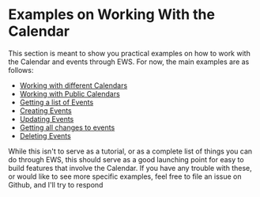 # Examples on Working With the Calendar

This section is meant to show you practical examples on how to work with the Calendar and events through EWS. For now,
the main examples are as follows:

 * [Working with different Calendars](workingWithDifferentCalendars.php)
 * [Working with Public Calendars](workingWithPublicCalendars.php)
 * [Getting a list of Events](getCalendarItems.php)
 * [Creating Events](createItem.php)
 * [Updating Events](updateEvent.php)
 * [Getting all changes to events](getListOfChanges.php)
 * [Deleting Events](deleteItem.php)

While this isn't to serve as a tutorial, or as a complete list of things you can do through EWS, this should serve
as a good launching point for easy to build features that involve the Calendar. If you have any trouble with these,
or would like to see more specific examples, feel free to file an issue on Github, and I'll try to respond
